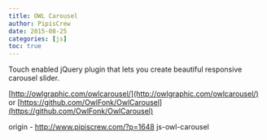 ```yaml
---
title: OWL Carousel
author: PipisCrew
date: 2015-08-25
categories: [js]
toc: true
---
```


Touch enabled jQuery plugin that lets you create beautiful responsive carousel slider.

[http://owlgraphic.com/owlcarousel/](http://owlgraphic.com/owlcarousel/)
or
[https://github.com/OwlFonk/OwlCarousel](https://github.com/OwlFonk/OwlCarousel)

origin - http://www.pipiscrew.com/?p=1648 js-owl-carousel